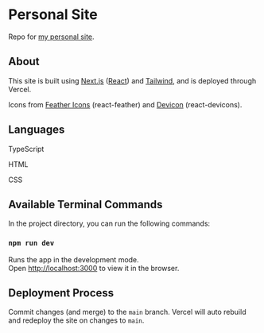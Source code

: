 # Personal Site

Repo for [my personal site](https://www.devmwang.com/).

## About

This site is built using [Next.js](https://nextjs.org/) ([React](https://reactjs.org/)) and [Tailwind](https://tailwindcss.com/), and is deployed through Vercel.

Icons from [Feather Icons](https://feathericons.com/) (react-feather) and [Devicon](https://devicon.dev/) (react-devicons).

## Languages

 TypeScript
 
 HTML
 
 CSS

## Available Terminal Commands

In the project directory, you can run the following commands:

### `npm run dev`

Runs the app in the development mode.\
Open [http://localhost:3000](http://localhost:3000) to view it in the browser.

## Deployment Process

Commit changes (and merge) to the `main` branch. Vercel will auto rebuild and redeploy the site on changes to `main`.
